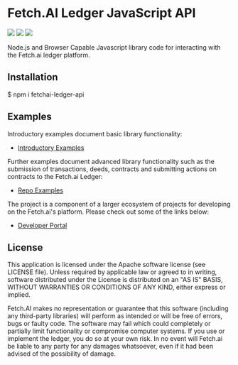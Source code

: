 # Fetch.AI Ledger JavaScript API
![](https://github.com/fetchai/ledger-api-javascript/workflows/CI/badge.svg?branch=master)
![](https://img.shields.io/npm/v/fetchai-ledger-api)
![](https://img.shields.io/github/release-date/fetchai/ledger-api-javascript)

Node.js and Browser Capable Javascript library code for interacting with the Fetch.ai ledger platform.

## Installation

   $ npm i fetchai-ledger-api

## Examples

Introductory examples document basic library functionality:

- [Introductory Examples](https://github.com/fetchai/ledger-api-javascript/blob/master/src/examples/introduction.js)

Further examples document advanced library functionality such as the submission of transactions, deeds, contracts and submitting actions on contracts to the Fetch.ai Ledger:

- [Repo Examples](https://github.com/fetchai/ledger-api-javascript/blob/master/src/examples)

The project is a component of a larger ecosystem of projects for developing on the Fetch.ai's platform. Please check out some of the links below:

- [Developer Portal](https://developer.fetch.ai/)

## License

This application is licensed under the Apache software license (see LICENSE file). Unless required by
applicable law or agreed to in writing, software distributed under the License is distributed on an
"AS IS" BASIS, WITHOUT WARRANTIES OR CONDITIONS OF ANY KIND, either express or implied.

Fetch.AI makes no representation or guarantee that this software (including any third-party libraries)
will perform as intended or will be free of errors, bugs or faulty code. The software may fail which
could completely or partially limit functionality or compromise computer systems. If you use or
implement the ledger, you do so at your own risk. In no event will Fetch.ai be liable to any party
for any damages whatsoever, even if it had been advised of the possibility of damage.

